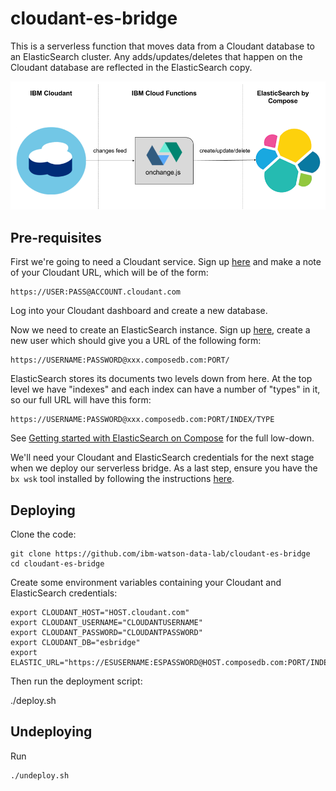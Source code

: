 # cloudant-es-bridge

This is a serverless function that moves data from a Cloudant database to an ElasticSearch cluster. Any adds/updates/deletes that happen on the Cloudant database are reflected in the ElasticSearch copy.

![schematic](image/cloudant-es-bridge.png)

## Pre-requisites

First we're going to need a Cloudant service. Sign up [here](https://www.ibm.com/cloud/cloudant) and make a note of your Cloudant URL, which will be of the form:

    https://USER:PASS@ACCOUNT.cloudant.com
    
Log into your Cloudant dashboard and create a new database.

Now we need to create an ElasticSearch instance. Sign up [here](https://compose.com/databases/elasticsearch), create a new user which should give you a URL of the following form:

    https://USERNAME:PASSWORD@xxx.composedb.com:PORT/

ElasticSearch stores its documents two levels down from here. At the top level we have "indexes" and each index can have a number of "types" in it, so our full URL will have this form:

    https://USERNAME:PASSWORD@xxx.composedb.com:PORT/INDEX/TYPE
   
See [Getting started with ElasticSearch on Compose](https://www.compose.com/articles/getting-started-with-elasticsearch-using-compose/) for the full low-down.
 
We'll need your Cloudant and ElasticSearch credentials for the next stage when we deploy our serverless bridge. As a last step, ensure you have the `bx wsk` tool installed by following the instructions [here](https://console.bluemix.net/openwhisk/learn/cli).

## Deploying

Clone the code:

    git clone https://github.com/ibm-watson-data-lab/cloudant-es-bridge
    cd cloudant-es-bridge

Create some environment variables containing your Cloudant and ElasticSearch credentials:

    export CLOUDANT_HOST="HOST.cloudant.com"
    export CLOUDANT_USERNAME="CLOUDANTUSERNAME"
    export CLOUDANT_PASSWORD="CLOUDANTPASSWORD"
    export CLOUDANT_DB="esbridge"
    export ELASTIC_URL="https://ESUSERNAME:ESPASSWORD@HOST.composedb.com:PORT/INDEX/TYPE"

Then run the deployment script:

   ./deploy.sh
   
## Undeploying

Run 

    ./undeploy.sh


